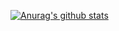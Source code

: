 [![Anurag's github stats](https://github-readme-stats.vercel.app/api?username=sonochy)](https://github.com/anuraghazra/github-readme-stats)
